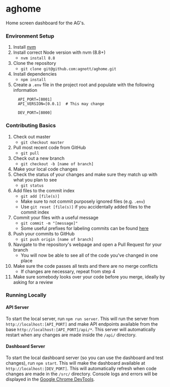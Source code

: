 # aghome
Home screen dashboard for the AG's.

### Environment Setup
1. Install [nvm](https://github.com/creationix/nvm)
2. Install correct Node version with nvm (8.8+)
    - `nvm install 8.8`
3. Clone the repository
    - `git clone git@github.com:agnott/aghome.git`
4. Install dependencies
    - `npm install`
5. Create a `.env` file in the project root and populate with the following information
    ```
      API_PORT=[8001]
      API_VERSION=[0.0.1]  # This may change

      DEV_PORT=[8000]
    ```

### Contributing Basics
1. Check out master
    - `git checkout master`
2. Pull most recent code from GitHub
    - `git pull`
3. Check out a new branch
    - `git checkout -b [name of branch]`
4. Make your local code changes
5. Check the status of your changes and make sure they match up with what you plan to see
    - `git status`
6. Add files to the commit index
    - `git add [file(s)]`
    - Make sure to not commit purposely ignored files (e.g. `.env`)
    - Use `git reset [file(s)]` if you accidentally added files to the commit index
7. Commit your files with a useful message
    - `git commit -m "[message]"`
    - Some useful prefixes for labeling commits can be found [here](https://github.com/quantopian/zipline/issues/96)
8. Push your commits to GitHub
    - `git push origin [name of branch]`
9. Navigate to the repository's webpage and open a Pull Request for your branch
    - You will now be able to see all of the code you've changed in one place
10. Make sure the code passes all tests and there are no merge conflicts
    - If changes are necessary, repeat from step 4
11. Make sure somebody looks over your code before you merge, ideally by asking for a review

### Running Locally
#### API Server
To start the local server, run `npm run server`. This will run the server from `http://localhost:[API_PORT]` and make API endpoints available from the base `http://localhost:[API_PORT]/api/*`. This server will automatically restart when any changes are made inside the `/api/` directory.

#### Dashboard Server
To start the local dashboard server (so you can use the dashboard and test changes), run `npm start`. This will make the dashboard available at `http://localhost:[DEV_PORT]`. This will automatically refresh when code changes are made in the `/src/` directory. Console logs and errors will be displayed in the [Google Chrome DevTools](https://developer.chrome.com/devtools).
